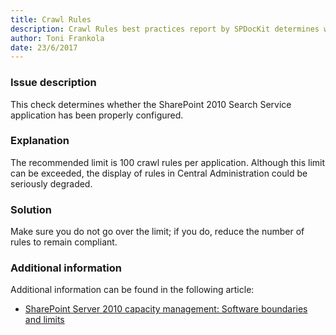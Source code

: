 ```yaml
---
title: Crawl Rules
description: Crawl Rules best practices report by SPDocKit determines whether the SharePoint 2010 Search Service application has been properly configured.
author: Toni Frankola
date: 23/6/2017
---
```

### Issue description
This check determines whether the SharePoint 2010 Search Service application has been properly configured.
### Explanation
The recommended limit is 100 crawl rules per application. Although this limit can be exceeded, the display of rules in Central Administration could be seriously degraded.
### Solution
Make sure you do not go over the limit; if you do, reduce the number of rules to remain compliant.
### Additional information 
Additional information can be found in the following article:
* [SharePoint Server 2010 capacity management: Software boundaries and limits](https://technet.microsoft.com/en-us/library/cc262787(v=office.14).aspx)